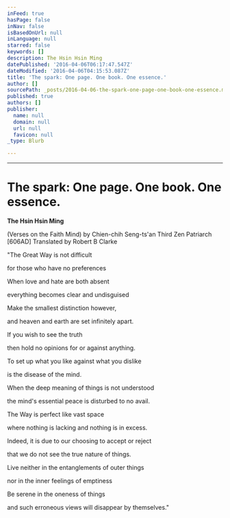 ```yaml
---
inFeed: true
hasPage: false
inNav: false
isBasedOnUrl: null
inLanguage: null
starred: false
keywords: []
description: The Hsin Hsin Ming
datePublished: '2016-04-06T06:17:47.547Z'
dateModified: '2016-04-06T04:15:53.087Z'
title: 'The spark: One page. One book. One essence.'
author: []
sourcePath: _posts/2016-04-06-the-spark-one-page-one-book-one-essence.md
published: true
authors: []
publisher:
  name: null
  domain: null
  url: null
  favicon: null
_type: Blurb

---
```

****

# The spark: One page. One book. One essence.

**The Hsin Hsin Ming**

(Verses
on the Faith Mind) by Chien-chih Seng-ts'an Third Zen Patriarch \[606AD\] Translated
by Robert B Clarke

"The Great Way is not difficult

for those who have no preferences

When love and hate are both absent

everything becomes clear and undisguised

Make the smallest distinction however,

and heaven and earth are set infinitely
apart.

If you wish to see the truth

then hold no opinions for or against
anything.

To set up what you like against what you
dislike

is the disease of the mind.

When the deep meaning of things is not
understood

the mind's essential peace is disturbed
to no avail.

The Way is perfect like vast space

where nothing is lacking and nothing is
in excess.

Indeed, it is due to our choosing to
accept or reject

that we do not see the true nature of
things.

Live neither in the entanglements of
outer things

nor in the inner feelings of emptiness

Be serene in the oneness of things

and
such erroneous views will disappear by themselves."